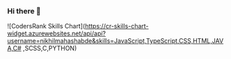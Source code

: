 ### Hi there 👋

![CodersRank Skills Chart](https://cr-skills-chart-widget.azurewebsites.net/api/api?username=nikhilmahashabde&skills=JavaScript,TypeScript,CSS,HTML,JAVA,C# ,SCSS,C,PYTHON)

<!--
**NikhilMahashabde/NikhilMahashabde** is a ✨ _special_ ✨ repository because its `README.md` (this file) appears on your GitHub profile.

